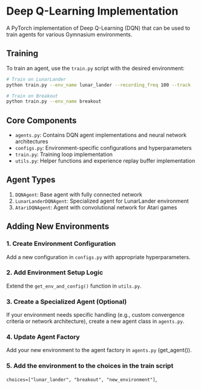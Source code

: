 # Deep Q-Learning Implementation

A PyTorch implementation of Deep Q-Learning (DQN) that can be used to train agents for
various Gymnasium environments.

## Training
To train an agent, use the `train.py` script with the desired environment:

```bash
# Train on LunarLander
python train.py --env_name lunar_lander --recording_freq 100 --track

# Train on Breakout
python train.py --env_name breakout
```

## Core Components

- `agents.py`: Contains DQN agent implementations and neural network architectures
- `configs.py`: Environment-specific configurations and hyperparameters
- `train.py`: Training loop implementation
- `utils.py`: Helper functions and experience replay buffer implementation

## Agent Types

1. `DQNAgent`: Base agent with fully connected network
2. `LunarLanderDQNAgent`: Specialized agent for LunarLander environment
3. `AtariDQNAgent`: Agent with convolutional network for Atari games

## Adding New Environments
### 1. Create Environment Configuration
Add a new configuration in `configs.py` with appropriate hyperparameters.

### 2. Add Environment Setup Logic
Extend the `get_env_and_config()` function in `utils.py`.

### 3. Create a Specialized Agent (Optional)
If your environment needs specific handling (e.g., custom convergence criteria or
network architecture), create a new agent class in `agents.py`.

### 4. Update Agent Factory
Add your new environment to the agent factory in `agents.py` (get_agent()).

### 5. Add the environment to the choices in the train script
`choices=["lunar_lander", "breakout", "new_environment"]`,
